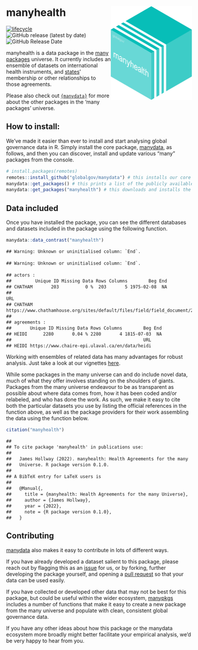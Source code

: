 
# manyhealth <img src="man/figures/manyhealthLogo.png" align="right" width="220"/>

<!-- badges: start -->

[![lifecycle](https://img.shields.io/badge/lifecycle-experimental-orange.svg)](https://www.tidyverse.org/lifecycle/#experimental)
![GitHub release (latest by
date)](https://img.shields.io/github/v/release/globalgov/manyhealth)
![GitHub Release
Date](https://img.shields.io/github/release-date/globalgov/manyhealth)
<!-- badges: end -->

manyhealth is a data package in the [many
packages](https://github.com/globalgov/) universe. It currently includes
an ensemble of datasets on international health instruments, and
[states](https://github.com/globalgov/manystates)’ membership or other
relationships to those agreements.

Please also check out
[`{manydata}`](https://github.com/globalgov/manydata) for more about the
other packages in the ‘many packages’ universe.

## How to install:

We’ve made it easier than ever to install and start analysing global
governance data in R. Simply install the core package,
[manydata](https://github.com/globalgov/manydata), as follows, and then
you can discover, install and update various “many” packages from the
console.

``` r
# install.packages(remotes)
remotes::install_github("globalgov/manydata") # this installs our core package, the only one you need to do independently
manydata::get_packages() # this prints a list of the publicly available data packages currently available
manydata::get_packages("manyhealth") # this downloads and installs the named package
```

## Data included

Once you have installed the package, you can see the different databases
and datasets included in the package using the following function.

``` r
manydata::data_contrast("manyhealth")
```

    ## Warning: Unknown or uninitialised column: `End`.

    ## Warning: Unknown or uninitialised column: `End`.

    ## actors :
    ##         Unique ID Missing Data Rows Columns        Beg End
    ## CHATHAM       203          0 %  203       5 1975-02-08  NA
    ##                                                                                                                                  URL
    ## CHATHAM https://www.chathamhouse.org/sites/default/files/field/field_document/20150120GlobalHealthArchitectureHoffmanColePearcey.pdf
    ## 
    ## agreements :
    ##       Unique ID Missing Data Rows Columns        Beg End
    ## HEIDI      2280       0.04 % 2280       4 1815-07-03  NA
    ##                                                  URL
    ## HEIDI https://www.chaire-epi.ulaval.ca/en/data/heidi

Working with ensembles of related data has many advantages for robust
analysis. Just take a look at our vignettes
[here](https://globalgov.github.io/manydata/articles/user.html).

While some packages in the many universe can and do include novel data,
much of what they offer involves standing on the shoulders of giants.
Packages from the many universe endeavour to be as transparent as
possible about where data comes from, how it has been coded and/or
relabeled, and who has done the work. As such, we make it easy to cite
both the particular datasets you use by listing the official references
in the function above, as well as the package providers for their work
assembling the data using the function below.

``` r
citation("manyhealth")
```

    ## 
    ## To cite package 'manyhealth' in publications use:
    ## 
    ##   James Hollway (2022). manyhealth: Health Agreements for the many
    ##   Universe. R package version 0.1.0.
    ## 
    ## A BibTeX entry for LaTeX users is
    ## 
    ##   @Manual{,
    ##     title = {manyhealth: Health Agreements for the many Universe},
    ##     author = {James Hollway},
    ##     year = {2022},
    ##     note = {R package version 0.1.0},
    ##   }

## Contributing

[manydata](https://github.com/globalgov/manydata) also makes it easy to
contribute in lots of different ways.

If you have already developed a dataset salient to this package, please
reach out by flagging this as an
[issue](https://github.com/globalgov/manyhealth/issues) for us, or by
forking, further developing the package yourself, and opening a [pull
request](https://github.com/globalgov/manyhealth/pulls) so that your
data can be used easily.

If you have collected or developed other data that may not be best for
this package, but could be useful within the wider ecosystem,
[manypkgs](https://github.com/globalgov/manypkgs) includes a number of
functions that make it easy to create a new package from the many
universe and populate with clean, consistent global governance data.

If you have any other ideas about how this package or the manydata
ecosystem more broadly might better facilitate your empirical analysis,
we’d be very happy to hear from you.
